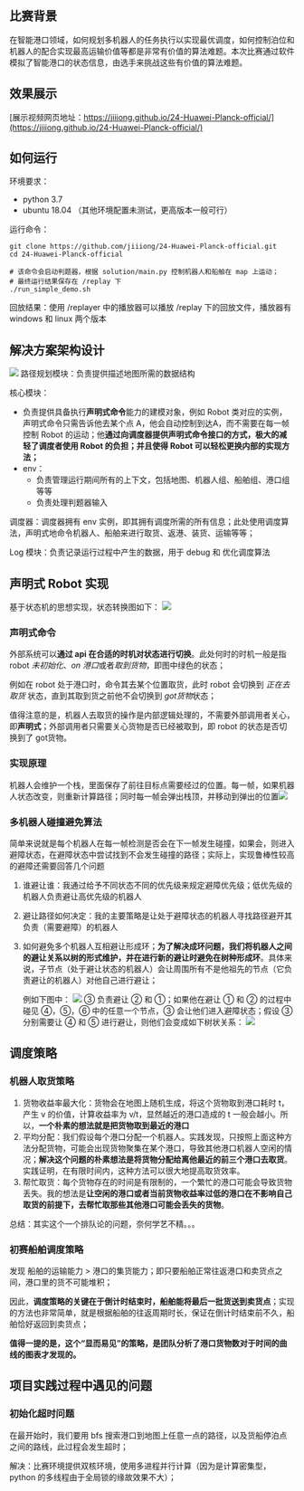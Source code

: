 ## 比赛背景

在智能港口领域，如何规划多机器人的任务执行以实现最优调度，如何控制泊位和机器人的配合实现最高运输价值等都是非常有价值的算法难题。本次比赛通过软件模拟了智能港口的状态信息，由选手来挑战这些有价值的算法难题。

## 效果展示
[展示视频网页地址：https://jiiiong.github.io/24-Huawei-Planck-official/](https://jiiiong.github.io/24-Huawei-Planck-official/)

## 如何运行

环境要求：
- python 3.7
- ubuntu 18.04
（其他环境配置未测试，更高版本一般可行）

运行命令：
```
git clone https://github.com/jiiiong/24-Huawei-Planck-official.git
cd 24-Huawei-Planck-official

# 该命令会启动判题器，根据 solution/main.py 控制机器人和船舶在 map 上运动；
# 最终运行结果保存在 /replay 下
./run_simple_demo.sh
```

回放结果：使用 /replayer 中的播放器可以播放 /replay 下的回放文件，播放器有 windows 和 linux 两个版本

## 解决方案架构设计
![](./docs/assets/architecture.png)
路径规划模块：负责提供描述地图所需的数据结构

核心模块：
- 负责提供具备执行**声明式命令**能力的建模对象，例如 Robot 类对应的实例，声明式命令只需告诉他去某个点 A，他会自动控制到达A，而不需要在每一帧控制 Robot 的运动；他**通过向调度器提供声明式命令接口的方式，极大的减轻了调度者使用 Robot 的负担；并且使得 Robot 可以轻松更换内部的实现方法；**
- env：
	- 负责管理运行期间所有的上下文，包括地图、机器人组、船舶组、港口组等等
	- 负责处理判题器输入

 调度器：调度器拥有 env 实例，即其拥有调度所需的所有信息；此处使用调度算法，声明式地命令机器人、船舶来进行取货、返港、装货、运输等等；


Log 模块：负责记录运行过程中产生的数据，用于 debug 和 优化调度算法

## 声明式 Robot 实现

基于状态机的思想实现，状态转换图如下：
![](./docs/assets/robot-state-machine.png)
### **声明式命令**
外部系统可以**通过 api 在合适的时机对状态进行切换**。此处何时的时机一般是指 robot *未初始化*、*on 港口*或者*取到货物*，即图中绿色的状态；

例如在 robot 处于港口时，命令其去某个位置取货，此时 robot 会切换到 *正在去取货* 状态，直到其取到货之前他不会切换到 *got货物*状态；

值得注意的是，机器人去取货的操作是内部逻辑处理的，不需要外部调用者关心，即**声明式**；外部调用者只需要关心货物是否已经被取到，即 robot 的状态是否切换到了 got货物。

### 实现原理
机器人会维护一个栈，里面保存了前往目标点需要经过的位置。每一帧，如果机器人状态改变，则重新计算路径；同时每一帧会弹出栈顶，并移动到弹出的位置![](./docs/assets/declare.png)

### 多机器人碰撞避免算法
简单来说就是每个机器人在每一帧检测是否会在下一帧发生碰撞，如果会，则进入避障状态，在避障状态中尝试找到不会发生碰撞的路径；实际上，实现鲁棒性较高的避障还需要回答几个问题
1. 谁避让谁：我通过给予不同状态不同的优先级来规定避障优先级；低优先级的机器人负责避让高优先级的机器人
2. 避让路径如何决定：我的主要策略是让处于避障状态的机器人寻找路径避开其负责（需要避障）的机器人
3. 如何避免多个机器人互相避让形成环；**为了解决成环问题，我们将机器人之间的避让关系以树的形式维护，并在进行新的避让时避免在树种形成环**。具体来说，子节点（处于避让状态的机器人）会让周围所有不是他祖先的节点（它负责避让的机器人）对他自己进行避让；

    例如下图中：
![](./docs/assets/collision-avoidance.png)
③ 负责避让 ② 和 ①；如果他在避让 ① 和 ② 的过程中碰见 ④，⑤，⑥ 中的任意一个节点，③ 会让他们进入避障状态；假设 ③ 分别需要让 ④ 和 ⑤ 进行避让，则他们会变成如下树状关系：
![](./docs/assets/tree.png)

## 调度策略
### 机器人取货策略
1. 货物收益率最大化：货物会在地图上随机生成，将这个货物取到港口耗时 t，产生 v 的价值，计算收益率为 v/t，显然越近的港口造成的 t 一般会越小。所以，**一个朴素的想法就是把货物取到最近的港口**
2. 平均分配：我们假设每个港口分配一个机器人。实践发现，只按照上面这种方法分配货物，可能会出现货物聚集在某个港口，导致其他港口机器人空闲的情况；**解决这个问题的朴素想法是将货物分配给离他最近的前三个港口去取货**。实践证明，在有限时间内，这种方法可以很大地提高取货效率。
3. 帮忙取货：每个货物存在的时间是有限制的，一个繁忙的港口可能会导致货物丢失。我的想法是**让空闲的港口或者当前货物收益率过低的港口在不影响自己取货的前提下，去帮忙取那些其他港口可能会丢失的货物**。

总结：其实这个一个排队论的问题，奈何学艺不精。。。

### 初赛船舶调度策略
发现 船舶的运输能力 > 港口的集货能力；即只要船舶正常往返港口和卖货点之间，港口里的货不可能堆积；

因此，**调度策略的关键在于倒计时结束时，船舶能将最后一批货送到卖货点**；实现的方法也非常简单，就是根据船舶的往返周期时长，保证在倒计时结束前不久，船舶恰好返回到卖货点；

**值得一提的是，这个“显而易见”的策略，是团队分析了港口货物数对于时间的曲线的图表才发现的。**


## 项目实践过程中遇见的问题
### 初始化超时问题
在最开始时，我们要用 bfs 搜索港口到地图上任意一点的路径，以及货船停泊点之间的路线，此过程会发生超时；

解决：比赛环境提供双核环境，使用多进程并行计算（因为是计算密集型，python 的多线程由于全局锁的缘故效果不大）；